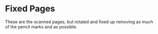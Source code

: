 # Fixed Pages

These are the scanned pages, but rotated and fixed up removing as much of the pencil marks and as possible.
